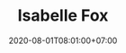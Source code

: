 ---
title     : Isabelle Fox
thumbnail : isabelle-fox
address   : https://isabellefox.com
sitemap   : false
date      : 2020-08-01T08:01:00+07:00
---